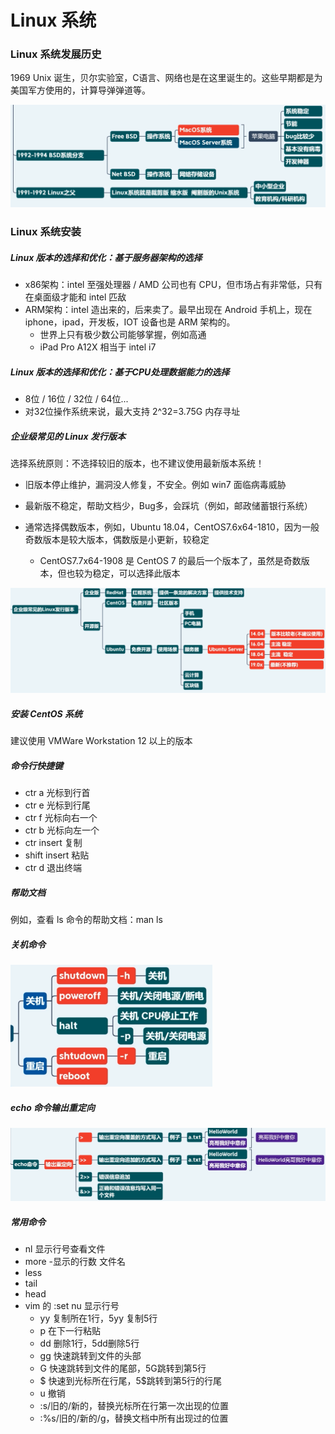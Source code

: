 # Linux 系统

### Linux 系统发展历史

1969 Unix 诞生，贝尔实验室，C语言、网络也是在这里诞生的。这些早期都是为美国军方使用的，计算导弹弹道等。

<img src="../../images/image-20201231001215810.png" alt="image-20201231001215810" style="zoom: 50%;" />

### Linux 系统安装

##### Linux 版本的选择和优化：基于服务器架构的选择

- x86架构：intel 至强处理器 / AMD 公司也有 CPU，但市场占有非常低，只有在桌面级才能和 intel 匹敌
- ARM架构：intel 造出来的，后来卖了。最早出现在 Android 手机上，现在 iphone，ipad，开发板，IOT 设备也是 ARM 架构的。
  - 世界上只有极少数公司能够掌握，例如高通
  - iPad Pro A12X 相当于 intel i7

##### Linux 版本的选择和优化：基于CPU处理数据能力的选择

- 8位 / 16位 / 32位 / 64位...
- 对32位操作系统来说，最大支持 2^32=3.75G 内存寻址

##### 企业级常见的 Linux 发行版本

选择系统原则：不选择较旧的版本，也不建议使用最新版本系统！

- 旧版本停止维护，漏洞没人修复，不安全。例如 win7 面临病毒威胁

- 最新版不稳定，帮助文档少，Bug多，会踩坑（例如，邮政储蓄银行系统）
- 通常选择偶数版本，例如，Ubuntu 18.04，CentOS7.6x64-1810，因为一般奇数版本是较大版本，偶数版是小更新，较稳定
  - CentOS7.7x64-1908 是 CentOS 7 的最后一个版本了，虽然是奇数版本，但也较为稳定，可以选择此版本

![image-20201231002510694](../../images/image-20201231002510694.png)

##### 安装 CentOS 系统

建议使用 VMWare Workstation 12 以上的版本



##### 命令行快捷键

- ctr a 光标到行首
- ctr e 光标到行尾
- ctr f 光标向右一个
- ctr b 光标向左一个
- ctr insert 复制
- shift insert 粘贴
- ctr d 退出终端

##### 帮助文档

例如，查看 ls 命令的帮助文档：man ls

##### 关机命令

<img src="../../images/image-20210101214750719.png" alt="image-20210101214750719" style="zoom:33%;" />

##### echo 命令输出重定向

<img src="../../images/image-20210101215553791.png" alt="image-20210101215553791" style="zoom:50%;" />

##### 常用命令

- nl 显示行号查看文件
- more  -显示的行数 文件名
- less
- tail
- head
- vim 的 :set nu 显示行号
  - yy 复制所在1行，5yy 复制5行
  - p 在下一行粘贴
  - dd 删除1行，5dd删除5行
  - gg 快速跳转到文件的头部
  - G 快速跳转到文件的尾部，5G跳转到第5行
  - $ 快速到光标所在行尾，5$跳转到第5行的行尾
  - u 撤销
  - :s/旧的/新的，替换光标所在行第一次出现的位置
  - :%s/旧的/新的/g，替换文档中所有出现过的位置